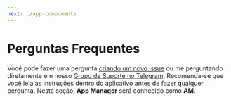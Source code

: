 ```yaml
---
next: ./app-components
---
```


# Perguntas Frequentes

Você pode fazer uma pergunta [criando um novo issue](https://github.com/MuntashirAkon/AppManager/issues/new) ou me perguntando diretamente em nosso [Grupo de Suporte no Telegram](https://t.me/AppManagerAndroid). Recomenda-se que você leia as instruções dentro do aplicativo antes de fazer qualquer pergunta. Nesta seção, **App Manager** será conhecido como **AM**.
